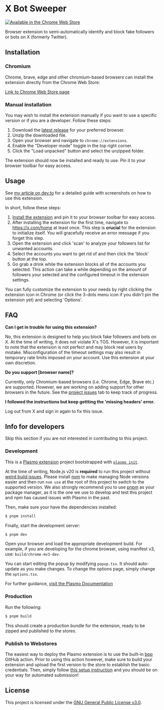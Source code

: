 # X Bot Sweeper

[![Available in the Chrome Web Store](https://storage.googleapis.com/web-dev-uploads/image/WlD8wC6g8khYWPJUsQceQkhXSlv1/UV4C4ybeBTsZt43U4xis.png)](https://chromewebstore.google.com/detail/x-bot-sweeper/fhhpkkpmedefldnkocodcmncpmocfbib)

Browser extension to semi-automatically identify and block fake followers or bots on X (formerly Twitter).

## Installation

### Chromium
Chrome, brave, edge and other chromium-based browsers can install the extension directly from the Chrome Web Store:

[Link to Chrome Web Store page](https://chromewebstore.google.com/detail/x-bot-sweeper/fhhpkkpmedefldnkocodcmncpmocfbib)

### Manual installation
You may wish to install the extension manually if you want to use a specific version or if you are a developer. Follow these steps:

1. Download the [latest release](https://github.com/sleeyax/x-bot-sweeper/releases) for your preferred browser.
2. Unzip the downloaded file.
3. Open your browser and navigate to `chrome://extensions`.
4. Enable the "Developer mode" toggle in the top right corner.
5. Click the "Load unpacked" button and select the unzipped folder.

The extension should now be installed and ready to use. Pin it to your browser toolbar for easy access.

## Usage
See [my article on dev.to](https://dev.to/sleeyax/how-to-get-rid-of-fake-followers-on-x-twitter-4o1g) for a detailed guide with screenshots on how to use this extension. 

In short, follow these steps:

1. [Install the extension](#installation) and pin it to your browser toolbar for easy access.
2. After installing the extension for the first time, navigate to https://x.com/home at least once. This step is **crucial** for the extension to initialize itself. You will gracefully receive an error message if you forget this step.
3. Open the extension and click 'scan' to analyze your followers list for unwanted accounts.
4. Select the accounts you want to get rid of and then click the 'block' button at the top.
5. Go grab a drink while the extension blocks all of the accounts you selected. This action can take a while depending on the amount of followers your selected and the configured timeout in the extension settings.

You can fully customize the extension to your needs by right clicking the extension icon in Chrome (or click the 3-dots menu icon if you didn't pin the extension yet) and selecting 'Options'.

## FAQ

**Can I get in trouble for using this extension?**

No, this extension is designed to help you block fake followers and bots on X. At the time of writing, it does not violate X's TOS. However, it is important to note that the extension is not perfect and may block real users by mistake. Misconfiguration of the timeout settings may also result in temporary rate limits imposed on your account. Use this extension at your own discretion.

**Do you support [browser name]?**

Currently, only Chromium-based browsers (i.e. Chrome, Edge, Brave etc.) are supported. However, we are working on adding support for other browsers in the future. See the [project issues](https://github.com/sleeyax/x-bot-sweeper/issues?q=sort%3Aupdated-desc+is%3Aissue+is%3Aopen) tab to keep track of progress.

**I followed the instructions but keep gettting the 'missing headers' error.**

Log out from X and sign in again to fix this issue.

## Info for developers
Skip this section if you are not interested in contributing to this project.

### Development

This is a [Plasmo extension](https://docs.plasmo.com/) project bootstrapped with [`plasmo init`](https://www.npmjs.com/package/plasmo).

At the time of writing, Node.js v20 is **required** to run this project without [weird build issues](https://github.com/PlasmoHQ/plasmo/issues/1060). Please install [nvm](https://github.com/nvm-sh/nvm) to make managing Node versions easier and then run `nvm use` at the root of this project to switch to the supported version. We also strongly recommend you to use [pnpm](https://pnpm.io/) as your package manager, as it is the one we use to develop and test this project and npm has caused issues with Plasmo in the past.

Then, make sure your have the dependencies installed:

```bash
$ pnpm install
```

Finally, start the development server:

```bash
$ pnpm dev
```

Open your browser and load the appropriate development build. For example, if you are developing for the chrome browser, using manifest v3, use: `build/chrome-mv3-dev`.

You can start editing the popup by modifying `popup.tsx`. It should auto-update as you make changes. To change the options page, simply change the `options.tsx`.

For further guidance, [visit the Plasmo Documentation](https://docs.plasmo.com/)

### Production

Run the following:

```bash
$ pnpm build
```

This should create a production bundle for the extension, ready to be zipped and published to the stores.

### Publish to Webstores

The easiest way to deploy the Plasmo extension is to use the built-in [bpp](https://bpp.browser.market) GitHub action. Prior to using this action however, make sure to build your extension and upload the first version to the store to establish the basic credentials. Then, simply follow [this setup instruction](https://docs.plasmo.com/framework/workflows/submit) and you should be on your way for automated submission!

## License
This project is licensed under the [GNU General Public License v3.0](./LICENSE).

